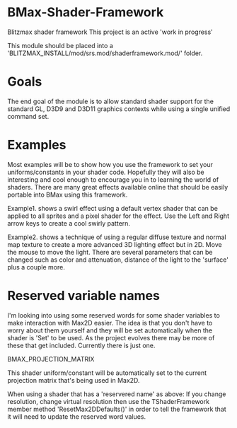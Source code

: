 
# BMax-Shader-Framework
Blitzmax shader framework
This project is an active 'work in progress'

This module should be placed into a 'BLITZMAX_INSTALL/mod/srs.mod/shaderframework.mod/' folder.


# Goals
The end goal of the module is to allow standard shader support for the standard GL, D3D9 and D3D11 graphics contexts while
using a single unified command set.


# Examples
Most examples will be to show how you use the framework to set your uniforms/constants in your shader code. Hopefully they will also be interesting and cool enough to encourage you in to learning the world of shaders. There are many great effects available online that should be easily portable into BMax using this framework.

Example1. shows a swirl effect using a default vertex shader that can be applied to all sprites and a pixel shader for the effect.
    Use the Left and Right arrow keys to create a cool swirly pattern.
    
Example2. shows a technique of using a regular diffuse texture and normal map texture to create a more advanced 3D lighting effect but in 2D. Move the mouse to move the light. There are several parameters that can be changed such as color and attenuation, distance of the light to the 'surface' plus a couple more.


# Reserved variable names
I'm looking into using some reserved words for some shader variables to make interaction with Max2D easier. The idea is that you don't have to worry about them yourself and they will be set automatically when the shader is 'Set' to be used. As the project evolves there may be more of these that get included. Currently there is just one.

BMAX_PROJECTION_MATRIX

This shader uniform/constant will be automatically set to the current projection matrix that's being used in Max2D.


When using a shader that has a 'reservered name' as above: If you change resolution, change virtual resolution then use the TShaderFramework member method 'ResetMax2DDefaults()' in order to tell the framework that it will need to update the reserved word values.
